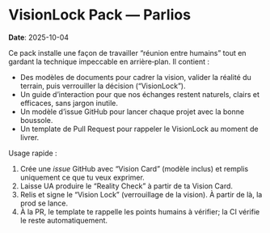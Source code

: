 # VisionLock Pack — Parlios
**Date**: 2025-10-04

Ce pack installe une façon de travailler “réunion entre humains” tout en gardant la technique impeccable en arrière‑plan.
Il contient :

- Des modèles de documents pour cadrer la vision, valider la réalité du terrain, puis verrouiller la décision (“VisionLock”).
- Un guide d’interaction pour que nos échanges restent naturels, clairs et efficaces, sans jargon inutile.
- Un modèle d’issue GitHub pour lancer chaque projet avec la bonne boussole.
- Un template de Pull Request pour rappeler le VisionLock au moment de livrer.

Usage rapide :
1) Crée une *issue* GitHub avec “Vision Card” (modèle inclus) et remplis uniquement ce que tu veux exprimer.
2) Laisse UA produire le “Reality Check” à partir de ta Vision Card.
3) Relis et signe le “Vision Lock” (verrouillage de la vision). À partir de là, la prod se lance.
4) À la PR, le template te rappelle les points humains à vérifier; la CI vérifie le reste automatiquement.
